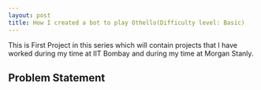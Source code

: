 ```yaml
---
layout: post
title: How I created a bot to play Othello(Difficulty level: Basic)
---
```

This is First Project in this series which will contain projects that I have worked during my time at IIT Bombay and during my time at Morgan Stanly.
## Problem Statement
